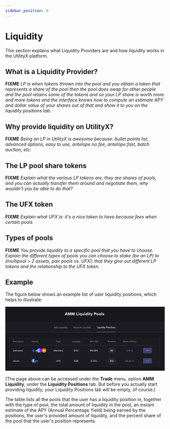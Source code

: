 ```yaml
---
sidebar_position: 6
---
```


# Liquidity

This section explains what Liquidity Providers are and how liquidity works in the UtilityX platform.

## What is a Liquidity Provider?

**FIXME** _LP is when tokens thrown into the pool and you obtain a token that represents a share of the pool then the pool does swap for other people and the pool retains some of the tokens and so your LP share is worth more and more tokens and the interface knows how to compute an estimate APY and dollar value of your shares out of that and show it to you on the liquidity positions tab._

## Why provide liquidity on UtilityX?

**FIXME** _Being an LP in UtilityX is awesome because: bullet points list, advanced options, easy to use, antelope no fee, antelope fast, batch auction, etc._

## The LP pool share tokens

**FIXME** _Explain what the various LP tokens are, they are shares of pools, and you can actually transfer them around and negotiate them, why wouldn't you be able to do that?_

## The UFX token

**FIXME** _Explain what UFX is: it's a nice token to have because fees when certain pools_

## Types of pools

**FIXME** _You provide liquidity to a specific pool that you have to choose. Explain the different types of pools you can choose to stake (be an LP) to (multipool > 2 assets, pair pools vs. UFX); that they give out different LP tokens and the relationship to the UFX token._

## Example

The figure below shows an example list of user liquidity positions, which helps to illustrate:

![](fig/liquidity_positions.png)

(The page above can be accessed under the **Trade** menu, option **AMM Liquidity**, under the **Liquidity Positions** tab. But before you actually start providing liquidity, your Liquidity Positions tab will be empty, of course.)

The table lists all the pools that the user has a liquidity position in, together with the type of pool, the total amount of liquidity in the pool, an instant estimate of the APY (Annual Percentage Yield) being earned by the positions, the user's provided amount of liquidity, and the percent share of the pool that the user's position represents.

